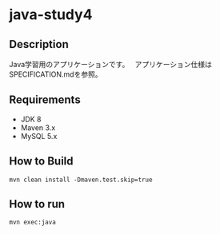 # java-study4

## Description
Java学習用のアプリケーションです。  
アプリケーション仕様はSPECIFICATION.mdを参照。

## Requirements
- JDK 8
- Maven 3.x
- MySQL 5.x

## How to Build
```
mvn clean install -Dmaven.test.skip=true
```

## How to run
```
mvn exec:java
```
